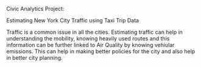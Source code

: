 Civic Analytics Project:

Estimating New York City Traffic using Taxi Trip Data

Traffic is a common issue in all the cities. Estimating traffic can help in understanding the mobility, knowing heavily used routes and this information can be further linked to Air Quality by knowing vehiular emissions. This can help in making better policies for the city and also help in better city planning.

